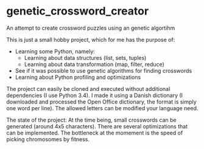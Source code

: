 # genetic_crossword_creator
An attempt to create crossword puzzles using an genetic algortihm

This is just a small hobby project, which for me has the purpose of:
- Learning some Python, namely:
  - Learning about data structures (list, sets, tuples)
  - Learning about data transformation (map, filter, reduce)
- See if it was possible to use genetic algorithms for finding crosswords
- Learning about Python profiling and optimizations

The project can easily be cloned and executed without additional dependencies (I use Python 3.4). I made it using a Danish dictionary (I downloaded and processed the Open Office dictionary, the format is simply one word per line). The allowed letters can be modified your language need.

The state of the project:
At the time being, small crosswords can be generated (around 4x5 characters). There are several optimizations that can be implemented. The bottleneck at the momement is the speed of picking chromosomes by fitness.
